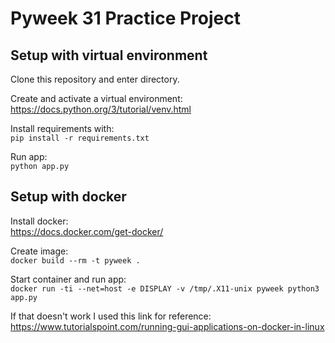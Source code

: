 # Pyweek 31 Practice Project

## Setup with virtual environment
Clone this repository and enter directory.

Create and activate a virtual environment:<br>
https://docs.python.org/3/tutorial/venv.html

Install requirements with:<br>
`pip install -r requirements.txt`

Run app: <br>
`python app.py`

## Setup with docker
Install docker: <br>
https://docs.docker.com/get-docker/

Create image: <br>
`docker build --rm -t pyweek .`

Start container and run app: <br>
`docker run -ti --net=host -e DISPLAY -v /tmp/.X11-unix pyweek python3 app.py`

If that doesn't work I used this link for reference: <br>
https://www.tutorialspoint.com/running-gui-applications-on-docker-in-linux
